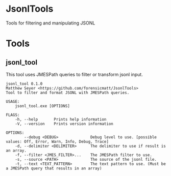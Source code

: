 # JsonlTools
Tools for filtering and manipulating JSONL

# Tools
## jsonl_tool
This tool uses JMESPath queries to filter or transform jsonl input.

```
jsonl_tool 0.1.0
Matthew Seyer <https://github.com/forensicmatt/JsonlTools>
Tool to filter and format JSONL with JMESPath queries.

USAGE:
    jsonl_tool.exe [OPTIONS]

FLAGS:
    -h, --help       Prints help information
    -V, --version    Prints version information

OPTIONS:
        --debug <DEBUG>              Debug level to use. [possible values: Off, Error, Warn, Info, Debug, Trace]
    -d, --delimiter <DELIMITER>      The delimiter to use if result is an array.
    -f, --filter <JMES_FILTER>...    The JMESPath filter to use.
    -s, --source <PATH>              The source of the jsonl file.
    -t, --text <TEXT_PATTERN>        The text pattern to use. (Must be a JMESPath query that results in an array)
```

